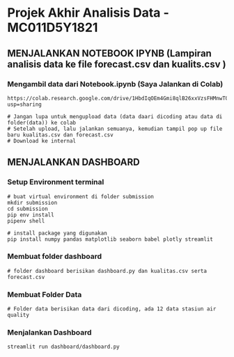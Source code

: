 # Projek Akhir Analisis Data - MC011D5Y1821

## MENJALANKAN NOTEBOOK IPYNB (Lampiran analisis data ke file forecast.csv dan kualits.csv )
### Mengambil data dari Notebook.ipynb (Saya Jalankan di Colab)
```
https://colab.research.google.com/drive/1HbdIqOEm4Gmi8qlB26xxVzsFHMnwT0aX?usp=sharing

# Jangan lupa untuk mengupload data (data daari dicoding atau data di folder(data)) ke colab
# Setelah upload, lalu jalankan semuanya, kemudian tampil pop up file baru kualitas.csv dan forecast.csv
# Download ke internal 

```
## MENJALANKAN DASHBOARD
### Setup Environment terminal
```
# buat virtual environment di folder submission
mkdir submission
cd submission
pip env install
pipenv shell

# install package yang digunakan
pip install numpy pandas matplotlib seaborn babel plotly streamlit

```

### Membuat folder dashboard
```
# folder dashboard berisikan dashboard.py dan kualitas.csv serta forecast.csv
```

### Membuat Folder Data 
```
# Folder data berisikan data dari dicoding, ada 12 data stasiun air quality
```

### Menjalankan Dashboard
```
streamlit run dashboard/dashboard.py
```
